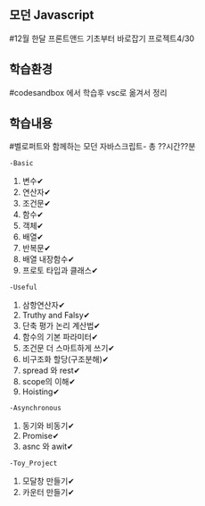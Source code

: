 ## 모던 Javascript 
#12월 한달 프론트앤드 기초부터 바로잡기 프로젝트4/30

## 학습환경
#codesandbox 에서 학습후 vsc로 옮겨서 정리

## 학습내용

#벨로퍼트와 함께하는 모던 자바스크립트- 총 ??시간??분<br>

`-Basic`
1. 변수✔ 
2. 연산자✔
3. 조건문✔<br>
4. 함수✔
5. 객체✔
6. 배열✔
7. 반복문✔
8. 배열 내장함수✔
9. 프로토 타입과 클래스✔

`-Useful`
 1. 삼항연산자✔
 2. Truthy and Falsy✔
 3. 단축 평가 논리 계산법✔
 4. 함수의 기본 파라미터✔
 5. 조건문 더 스마트하게 쓰기✔
 6. 비구조화 할당(구조분해)✔
 7. spread 와 rest✔
 8. scope의 이해✔
 9. Hoisting✔

`-Asynchronous`
1. 동기와 비동기✔
2. Promise✔
3. asnc 와 awit✔

`-Toy_Project`
1. 모달창 만들기✔
2. 카운터 만들기✔

